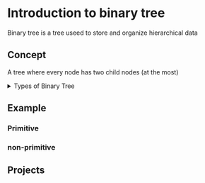 # Introduction to binary tree

Binary tree is a tree useed to store and organize hierarchical data

## Concept

A tree where every node has two child nodes (at the most)


<details>

<summary>Types of Binary Tree</summary>
<br/>
1 - Full Binary Tree


2 - Complete Binary Tree 

3 - Perfect Binary Tree


4 - Balanced Binary Tree


5 - Degenerate Binary Tree


</details>





## Example 

### Primitive 


### non-primitive


## Projects








